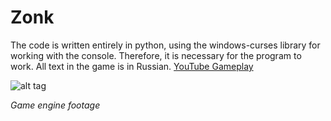 # Zonk
The code is written entirely in python, using the windows-curses library for working with the console. Therefore, it is necessary for the program to work. All text in the game is in Russian. [YouTube Gameplay](https://youtu.be/1RmZo7YOGTE)

![alt tag](https://i.ibb.co/Yh9307p/gef.jpg)

_Game engine footage_

